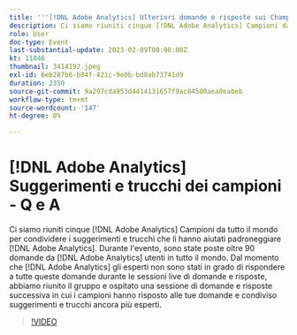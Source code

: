 ```yaml
---
title: '''[!DNL Adobe Analytics] Ulteriori domande e risposte sui Champion Tips and Tricks'
description: Ci siamo riuniti cinque [!DNL Adobe Analytics] Campioni da tutto il mondo per condividere i suggerimenti e trucchi che li hanno aiutati padroneggiare [!DNL Adobe Analytics]. During the event, over 90 questions were asked by [!DNL Adobe Analytics] utenti in tutto il mondo. Dal momento che [!DNL Adobe Analytics] gli esperti non sono stati in grado di rispondere a tutte queste domande durante le sessioni live di domande e risposte, abbiamo riunito il gruppo e ospitato una sessione di domande e risposte successiva in cui i campioni hanno risposto alle tue domande e condiviso suggerimenti e trucchi ancora più esperti.
role: User
doc-type: Event
last-substantial-update: 2023-02-09T00:00:00Z
kt: 11846
thumbnail: 3414192.jpeg
exl-id: 6eb287b6-b84f-421c-9e0b-bd8ab73741d9
duration: 2350
source-git-commit: 9a297cda953d4414131657f9ac84580aea0eabeb
workflow-type: tm+mt
source-wordcount: '147'
ht-degree: 0%

---
```


# [!DNL Adobe Analytics] Suggerimenti e trucchi dei campioni - Q e A

Ci siamo riuniti cinque [!DNL Adobe Analytics] Campioni da tutto il mondo per condividere i suggerimenti e trucchi che li hanno aiutati padroneggiare [!DNL Adobe Analytics]. Durante l&#39;evento, sono state poste oltre 90 domande da [!DNL Adobe Analytics] utenti in tutto il mondo. Dal momento che [!DNL Adobe Analytics] gli esperti non sono stati in grado di rispondere a tutte queste domande durante le sessioni live di domande e risposte, abbiamo riunito il gruppo e ospitato una sessione di domande e risposte successiva in cui i campioni hanno risposto alle tue domande e condiviso suggerimenti e trucchi ancora più esperti.

>[!VIDEO](https://video.tv.adobe.com/v/3414192/?quality=12&learn=on)
